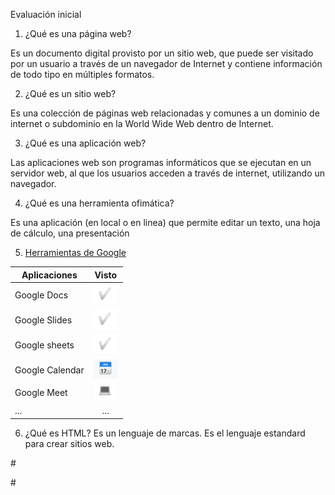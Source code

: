 Evaluación inicial
1. ¿Qué es una página web?

Es un documento digital provisto por un sitio web, que puede ser visitado por un usuario a través de un navegador de Internet y contiene información de todo tipo en múltiples formatos.

2. ¿Qué es un sitio web?

Es una colección de páginas web relacionadas y comunes a un dominio de internet o subdominio en la World Wide Web dentro de Internet.

3. ¿Qué es una aplicación web?

Las aplicaciones web son programas informáticos que se ejecutan en un servidor web, al que los usuarios acceden a través de internet, utilizando un navegador.

4. ¿Qué es una herramienta ofimática?

Es una aplicación (en local o en linea) que permite editar un texto, una hoja de cálculo, una
presentación

5. [Herramientas de Google](https://www.google.com/intl/es-419/chrome/browser-tools/)

| **Aplicaciones** | **Visto** |
| ----------------|:----------:|
| Google Docs | ![alt text](https://github.com/polesteban/SMX2_M08_UF1_A2/blob/main/check.PNG "Imágen check")|
| Google Slides | ![alt text](https://github.com/polesteban/SMX2_M08_UF1_A2/blob/main/check.PNG "Imágen check")|
| Google sheets | ![alt text](https://github.com/polesteban/SMX2_M08_UF1_A2/blob/main/check.PNG "Imágen check")|
| Google Calendar | ![alt text](https://github.com/polesteban/SMX2_M08_UF1_A2/blob/main/calend.PNG "Imágen calendario") |
| Google Meet | ![alt text](https://github.com/polesteban/SMX2_M08_UF1_A2/blob/main/ordenador.PNG "Imágen ordenaodr") |
| ... | ... |

6. ¿Qué es HTML?
Es un lenguaje de marcas. Es el lenguaje estandard para crear sitios web.

#<!DOCTYPE html>
<html lang="en">
<head>
<meta charset="UTF-8">
<meta http-equiv="X-UA-Compatible" content="IE=edge">
<meta name="viewport" content="width=device-width, initial-scale=1.0">
<title>Document</title>
</head>
<body>
</body>
</html>
#
